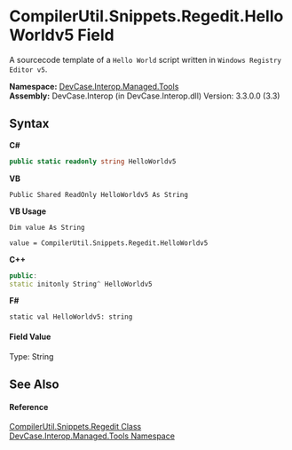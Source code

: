 # CompilerUtil.Snippets.Regedit.HelloWorldv5 Field
 

A sourcecode template of a `Hello World` script written in `Windows Registry Editor v5`.

**Namespace:**&nbsp;<a href="N_DevCase_Interop_Managed_Tools">DevCase.Interop.Managed.Tools</a><br />**Assembly:**&nbsp;DevCase.Interop (in DevCase.Interop.dll) Version: 3.3.0.0 (3.3)

## Syntax

**C#**<br />
``` C#
public static readonly string HelloWorldv5
```

**VB**<br />
``` VB
Public Shared ReadOnly HelloWorldv5 As String
```

**VB Usage**<br />
``` VB Usage
Dim value As String

value = CompilerUtil.Snippets.Regedit.HelloWorldv5

```

**C++**<br />
``` C++
public:
static initonly String^ HelloWorldv5
```

**F#**<br />
``` F#
static val HelloWorldv5: string
```


#### Field Value
Type: String

## See Also


#### Reference
<a href="T_DevCase_Interop_Managed_Tools_CompilerUtil_Snippets_Regedit">CompilerUtil.Snippets.Regedit Class</a><br /><a href="N_DevCase_Interop_Managed_Tools">DevCase.Interop.Managed.Tools Namespace</a><br />